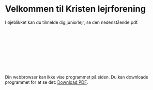 # Velkommen til Kristen lejrforening
I øjeblikket kan du tilmelde dig juniorlejr, se den nedenstående pdf.
<object data="https://lejr.dk/Juniorlejr okt 2023.pdf" type="application/pdf" width="700px" height="700px">
    <embed src="https://lejr.dk/Juniorlejr okt 2023.pdf">
        <p>Din webbrowser kan ikke vise programmet på siden. Du kan downloade programmet for at se det: <a href="https://lejr.dk/Juniorlejr okt 2023.pdf">Download PDF</a>.</p>
    </embed>
</object>
